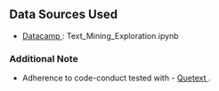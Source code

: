 <h2> Data Sources Used </h2>

<ul> 
    <li> <a href="https://datacamp.com"> Datacamp </a> : Text_Mining_Exploration.ipynb </li>
</ul>

<h3> Additional Note </h3> 
<ul>
    <li> Adherence to code-conduct tested with - <a href="https://www.quetext.com"> Quetext 
    </a>.  </li>
</ul>
